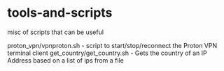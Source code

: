 # tools-and-scripts
misc of scripts that can be useful

proton_vpn/vpnproton.sh - script to start/stop/reconnect the Proton VPN terminal client
get_country/get_country.sh - Gets the country of an IP Address based on a list of ips from a file
